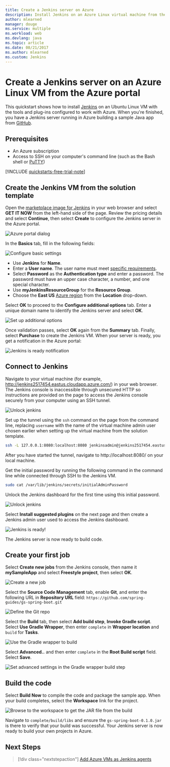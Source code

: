 ```yaml
---
title: Create a Jenkins server on Azure
description: Install Jenkins on an Azure Linux virtual machine from the Jenkins solution template and build a sample Java application.
author: mlearned
manager: douge
ms.service: multiple
ms.workload: web
ms.devlang: java
ms.topic: article
ms.date: 08/21/2017
ms.author: mlearned
ms.custom: Jenkins
---
```


# Create a Jenkins server on an Azure Linux VM from the Azure portal

This quickstart shows how to install [Jenkins](https://jenkins.io) on an Ubuntu Linux VM with the tools and plug-ins configured to work with Azure. When you're finished, you have a Jenkins server running in Azure building a sample Java app from [GitHub](https://github.com).

## Prerequisites

* An Azure subscription
* Access to SSH on your computer's command line (such as the Bash shell or [PuTTY](http://www.putty.org/))

[!INCLUDE [quickstarts-free-trial-note](../../includes/quickstarts-free-trial-note.md)]

## Create the Jenkins VM from the solution template

Open the [marketplace image for Jenkins](https://azuremarketplace.microsoft.com/marketplace/apps/azure-oss.jenkins?tab=Overview) in your web browser and select  **GET IT NOW** from the left-hand side of the page. Review the pricing details and select **Continue**, then select **Create** to configure the Jenkins server in the Azure portal. 
   
![Azure portal dialog](./media/install-jenkins-solution-template/ap-create.png)

In the **Basics** tab, fill in the following fields:

![Configure basic settings](./media/install-jenkins-solution-template/ap-basic.png)

* Use **Jenkins** for **Name**.
* Enter a **User name**. The user name must meet [specific requirements](/azure/virtual-machines/linux/faq#what-are-the-username-requirements-when-creating-a-vm).
* Select **Password** as the **Authentication type** and enter a password. The password must have an upper case character, a number, and one special character.
* Use **myJenkinsResourceGroup** for the **Resource Group**.
* Choose the **East US** [Azure region](https://azure.microsoft.com/regions/?ref=microsoft.com&utm_source=microsoft.com&utm_medium=docs&utm_campaign=visualstudio) from the **Location** drop-down.

Select **OK** to proceed to the **Configure additional options** tab. Enter a unique domain name to identify the Jenkins server and select **OK**.

![Set up additional options](./media/install-jenkins-solution-template/ap-addtional.png)  

 Once validation passes, select **OK** again from the **Summary** tab. Finally, select **Purchase** to create the Jenkins VM. When your server is ready, you get a notification in the Azure portal:   

![Jenkins is ready notification](./media/install-jenkins-solution-template/jenkins-deploy-notification-ready.png)

## Connect to Jenkins

Navigate to your virtual machine (for example, http://jenkins2517454.eastus.cloudapp.azure.com/) in  your web browser. The Jenkins console is inaccessible through unsecured HTTP so instructions are provided on the page to access the Jenkins console securely from your computer using an SSH tunnel.

![Unlock jenkins](./media/install-jenkins-solution-template/jenkins-ssh-instructions.png)

Set up the tunnel using the `ssh` command on the page from the command line, replacing `username` with the name of the virtual machine admin user chosen earlier when setting up the virtual machine from the solution template.

```bash
ssh -L 127.0.0.1:8080:localhost:8080 jenkinsadmin@jenkins2517454.eastus.cloudapp.azure.com
```

After you have started the tunnel, navigate to http://localhost:8080/ on your local machine. 

Get the initial password by running the following command in the command line while connected through SSH to the Jenkins VM.

```bash
sudo cat /var/lib/jenkins/secrets/initialAdminPassword
```

Unlock the Jenkins dashboard for the first time using this initial password.

![Unlock jenkins](./media/install-jenkins-solution-template/jenkins-unlock.png)

Select **Install suggested plugins** on the next page and then create a Jenkins admin user used to access the Jenkins dashboard.

![Jenkins is ready!](./media/install-jenkins-solution-template/jenkins-welcome.png)

The Jenkins server is now ready to build code.

## Create your first job

Select **Create new jobs** from the Jenkins console, then name it **mySampleApp** and select **Freestyle project**, then select **OK**.

![Create a new job](./media/install-jenkins-solution-template/jenkins-new-job.png) 

Select the **Source Code Management** tab, enable **Git**, and enter the following URL in **Repository URL**  field: `https://github.com/spring-guides/gs-spring-boot.git`

![Define the Git repo](./media/install-jenkins-solution-template/jenkins-job-git-configuration.png) 

Select the **Build** tab, then select **Add build step**, **Invoke Gradle script**. Select **Use Gradle Wrapper**, then enter `complete` in **Wrapper location** and `build` for **Tasks**.

![Use the Gradle wrapper to build](./media/install-jenkins-solution-template/jenkins-job-gradle-config.png) 

Select **Advanced..** and then enter `complete` in the **Root Build script** field. Select **Save**.

![Set advanced settings in the Gradle wrapper build step](./media/install-jenkins-solution-template/jenkins-job-gradle-advances.png) 

## Build the code

Select **Build Now** to compile the code and package the sample app. When your build completes, select the **Workspace** link for the project.

![Browse to the workspace to get the JAR file from the build](./media/install-jenkins-solution-template/jenkins-access-workspace.png) 

Navigate to `complete/build/libs` and ensure the `gs-spring-boot-0.1.0.jar` is there to verify that your build was successful. Your Jenkins server is now ready to build your own projects in Azure.

## Next Steps

> [!div class="nextstepaction"]
> [Add Azure VMs as Jenkins agents](jenkins-azure-vm-agents.md)

